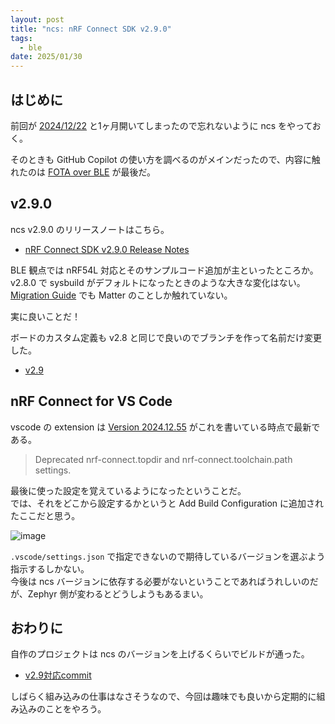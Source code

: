 ```yaml
---
layout: post
title: "ncs: nRF Connect SDK v2.9.0"
tags:
  - ble
date: 2025/01/30
---
```


## はじめに

前回が [2024/12/22](https://blog.hirokuma.work/2024/12/20241222-ncs.html) と1ヶ月開いてしまったので忘れないように ncs をやっておく。

そのときも GitHub Copilot の使い方を調べるのがメインだったので、内容に触れたのは [FOTA over BLE](https://blog.hirokuma.work/2024/12/20241208-ncs.html) が最後だ。

## v2.9.0

ncs v2.9.0 のリリースノートはこちら。

* [nRF Connect SDK v2.9.0 Release Notes](https://docs.nordicsemi.com/bundle/ncs-latest/page/nrf/releases_and_maturity/releases/release-notes-2.9.0.html)

BLE 観点では nRF54L 対応とそのサンプルコード追加が主といったところか。  
v2.8.0 で sysbuild がデフォルトになったときのような大きな変化はない。
[Migration Guide](https://docs.nordicsemi.com/bundle/ncs-latest/page/nrf/releases_and_maturity/migration/migration_guide_2.9.html) でも Matter のことしか触れていない。

実に良いことだ！

ボードのカスタム定義も v2.8 と同じで良いのでブランチを作って名前だけ変更した。

* [v2.9](https://github.com/hirokuma/ncs-custom-board/tree/e183741cd0622ee81abcacf8777572eb9d8c731f)

## nRF Connect for VS Code

vscode の extension は [Version 2024.12.55](https://docs.nordicsemi.com/bundle/nrf-connect-vscode/page/release_notes/connect/2024.12.55.html) がこれを書いている時点で最新である。  

> Deprecated nrf-connect.topdir and nrf-connect.toolchain.path settings. 

最後に使った設定を覚えているようになったということだ。  
では、それをどこから設定するかというと Add Build Configuration に追加されたここだと思う。

![image](images/20250130a-1.png)

`.vscode/settings.json` で指定できないので期待しているバージョンを選ぶよう指示するしかない。  
今後は ncs バージョンに依存する必要がないということであればうれしいのだが、Zephyr 側が変わるとどうしようもあるまい。

## おわりに

自作のプロジェクトは ncs のバージョンを上げるくらいでビルドが通った。

* [v2.9対応commit](https://github.com/hirokuma/ncs-recv-sb1602/commit/d87041a66f6933b2ed50f499a545f07a9fd0a5c0)

しばらく組み込みの仕事はなさそうなので、今回は趣味でも良いから定期的に組み込みのことをやろう。
